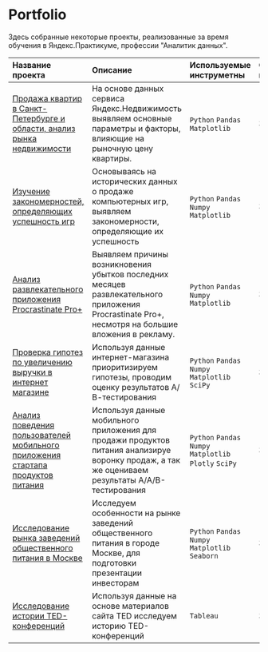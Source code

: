 # Portfolio

Здесь собранные некоторые проекты, реализованные за время обучения в Яндекс.Практикуме, профессии "Аналитик данных".

| Название проекта | Описание | Используемые инструметны | Статус проекта |
| :-------------------- | :--------------------- |:---------------------------|:---------------------------|
| [Продажа квартир в Санкт-Петербурге и области, анализ рынка недвижимости][1] | На основе данных сервиса Яндекс.Недвижимость выявляем основные параметры и факторы, влияющие на рыночную цену квартиры. | `Python` `Pandas` `Matplotlib`| Завершен|
| [Изучение закономерностей, определяющих успешность игр][2] | Основываясь на исторических данных о продаже компьютерных игр, выявляем закономерности, определяющие их успешность | `Python` `Pandas` `Numpy` `Matplotlib`| Завершен|
| [Анализ развлекательного приложения Procrastinate Pro+][3] | Выявляем причины возникновения убытков последних месяцев развлекательного приложения Procrastinate Pro+, несмотря на большие вложения в рекламу. | `Python` `Pandas` `Numpy` `Matplotlib`| Завершен|
| [Проверка гипотез по увеличению выручки в интернет магазине][4] | Используя данные интернет-магазина приоритизируем гипотезы, проводим оценку результатов А/В-тестирования | `Python` `Pandas` `Numpy` `Matplotlib` `SciPy`| Завершен|
| [Анализ поведения пользователей мобильного приложения стартапа продуктов питания][5] | Используя данные мобильного приложения для продажи продуктов питания анализируе воронку продаж, а так же оцениваем результаты A/A/B-тестирования | `Python` `Pandas` `Numpy` `Matplotlib` `Plotly` `SciPy`| Завершен|
| [Исследование рынка заведений общественного питания в Москве][6] | Исследуем особенности на рынке заведений общественного питания в городе Москве, для подготовки презентации инвесторам | `Python` `Pandas` `Numpy` `Matplotlib` `Seaborn`| Завершен|
| [Исследование истории TED-конференций ](https://public.tableau.com/app/profile/julia1788/viz/TED_conferences/TED) | Используя данные на основе материалов сайта TED исследуем историю TED-конференций| `Tableau`| Завершен|

[1]: https://github.com/JuliaMashkina/Portfolio/tree/main/real_estate
[2]: https://github.com/JuliaMashkina/Portfolio/tree/main/the_success_of_the_games
[3]: https://github.com/JuliaMashkina/Portfolio/tree/main/entertainment%20app
[4]: https://github.com/JuliaMashkina/Portfolio/tree/main/decision_making
[5]: https://github.com/JuliaMashkina/Portfolio/tree/main/food_shop_app
[6]: https://github.com/JuliaMashkina/Portfolio/tree/main/moscow_places 
